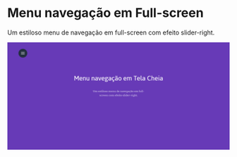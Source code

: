 # Menu navegação em Full-screen

Um estiloso menu de navegação em full-screen com efeito slider-right.

![Full](https://github.com/Franwebmaster/full-screen-navegacao/blob/master/images/full.png)
